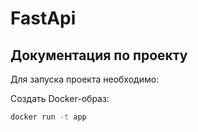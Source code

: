 # FastApi

## Документация по проекту

Для запуска проекта необходимо:

Создать Docker-образ:

```bash
docker run -t app 
``` 
